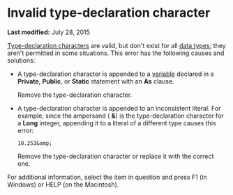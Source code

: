 
# Invalid type-declaration character

 **Last modified:** July 28, 2015

 [Type-declaration characters](b8bdf64f-5920-1ae9-16d0-b26d09524a30.md) are valid, but don't exist for all [data types](b8bdf64f-5920-1ae9-16d0-b26d09524a30.md); they aren't permitted in some situations. This error has the following causes and solutions:




- A type-declaration character is appended to a  [variable](b8bdf64f-5920-1ae9-16d0-b26d09524a30.md) declared in a **Private**,  **Public**, or  **Static** statement with an **As** clause.
    
    Remove the type-declaration character.
    
- A type-declaration character is appended to an inconsistent literal. For example, since the ampersand ( **&amp;**) is the type-declaration character for a  **Long** integer, appending it to a literal of a different type causes this error:
    
  ```
  10.253&amp; 

  ```


     Remove the type-declaration character or replace it with the correct one.
    

For additional information, select the item in question and press F1 (in Windows) or HELP (on the Macintosh).

